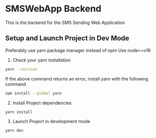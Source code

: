 # SMSWebApp Backend
This is the backend for the SMS Sending Web Application

## Setup and Launch Project in Dev Mode

Preferably use yarn package manager instead of npm
Use node>=v16

1.  Check your yarn installation
```bash
yarn --version
```

If the above command returns an error, install yarn with the following command
```bash
npm install --global yarn
```

2.  Install Project dependencies
```bash
yarn install
```

3.  Launch Project in development mode
```bash
yarn dev
```